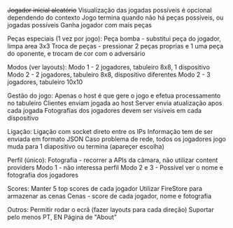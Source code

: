 ~~Jogador inicial aleatório~~
Visualização das jogadas possíveis é opcional dependendo do contexto
Jogo termina quando não há peças possíveis, ou jogadas possíveis
Ganha jogador com mais peças

Peças especiais (1 vez por jogo):
Peça bomba - substitui peça do jogador, limpa area 3x3
Troca de peças - pressionar 2 peças proprias e 1 uma peça do oponente, e trocam de cor com o adversário

Modos (ver layouts):
Modo 1 - 2 jogadores, tabuleiro 8x8, 1 dispositivo
Modo 2 - 2 jogadores, tabuleiro 8x8, dispositivo diferentes
Modo 2 - 3 jogadores, tabuleiro 10x10

Gestão do jogo:
Apenas o host é que gere o jogo e efetua processamento no tabuleiro
Clientes enviam jogada ao host
Server envia atualização apos cada jogada
Fotografias dos jogadores devem ser visíveis em cada dispositivo

Ligação:
Ligação com socket direto entre os IPs
Informação tem de ser enviada em formato JSON
Caso problema de rede, todos os jogadores jogo muda para 1 diapositivo ou termina (apareçer escolha)

Perfil (único):
Fotografia - recorrer a APIs da câmara, não utilizar content providers
Modo 1 - não interessa perfil
Modo 2 e 3 - Possível ver o nome e fotografia dos jogadores

Scores:
Manter 5 top scores de cada jogador
Utilizar FireStore para armazenar as cenas
Cenas - score de cada jogador, nome e fotografia

Outros:
Permitir rodar o ecrã (fazer layouts para cada direção)
Suportar pelo menos PT, EN
Página de "About"